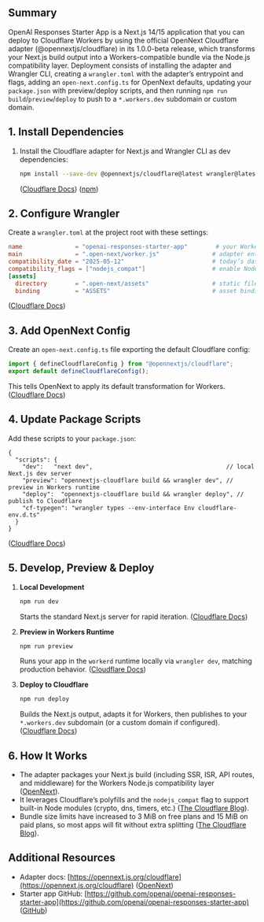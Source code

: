 ## Summary

OpenAI Responses Starter App is a Next.js 14/15 application that you can deploy to Cloudflare Workers by using the official OpenNext Cloudflare adapter (@opennextjs/cloudflare) in its 1.0.0-beta release, which transforms your Next.js build output into a Workers-compatible bundle via the Node.js compatibility layer. Deployment consists of installing the adapter and Wrangler CLI, creating a `wrangler.toml` with the adapter’s entrypoint and flags, adding an `open-next.config.ts` for OpenNext defaults, updating your `package.json` with preview/deploy scripts, and then running `npm run build`/`preview`/`deploy` to push to a `*.workers.dev` subdomain or custom domain.

## 1. Install Dependencies

1. Install the Cloudflare adapter for Next.js and Wrangler CLI as dev dependencies:

   ```bash
   npm install --save-dev @opennextjs/cloudflare@latest wrangler@latest
   ```

   ([Cloudflare Docs][1]) ([npm][2])

## 2. Configure Wrangler

Create a `wrangler.toml` at the project root with these settings:

```toml
name               = "openai-responses-starter-app"        # your Worker name
main               = ".open-next/worker.js"               # adapter entrypoint
compatibility_date = "2025-05-12"                         # today’s date or later
compatibility_flags = ["nodejs_compat"]                   # enable Node.js APIs
[assets]
  directory        = ".open-next/assets"                  # static files dir
  binding          = "ASSETS"                             # asset binding name
```

([Cloudflare Docs][1])

## 3. Add OpenNext Config

Create an `open-next.config.ts` file exporting the default Cloudflare config:

```ts
import { defineCloudflareConfig } from "@opennextjs/cloudflare";
export default defineCloudflareConfig();
```

This tells OpenNext to apply its default transformation for Workers. ([Cloudflare Docs][1])

## 4. Update Package Scripts

Add these scripts to your `package.json`:

```jsonc
{
  "scripts": {
    "dev":   "next dev",                                      // local Next.js dev server
    "preview": "opennextjs-cloudflare build && wrangler dev", // preview in Workers runtime
    "deploy":  "opennextjs-cloudflare build && wrangler deploy", // publish to Cloudflare
    "cf-typegen": "wrangler types --env-interface Env cloudflare-env.d.ts"
  }
}
```

([Cloudflare Docs][1])

## 5. Develop, Preview & Deploy

1. **Local Development**

   ```bash
   npm run dev
   ```

   Starts the standard Next.js server for rapid iteration. ([Cloudflare Docs][1])
2. **Preview in Workers Runtime**

   ```bash
   npm run preview
   ```

   Runs your app in the `workerd` runtime locally via `wrangler dev`, matching production behavior. ([Cloudflare Docs][1])
3. **Deploy to Cloudflare**

   ```bash
   npm run deploy
   ```

   Builds the Next.js output, adapts it for Workers, then publishes to your `*.workers.dev` subdomain (or a custom domain if configured). ([Cloudflare Docs][1])

## 6. How It Works

* The adapter packages your Next.js build (including SSR, ISR, API routes, and middleware) for the Workers Node.js compatibility layer ([OpenNext][3]).
* It leverages Cloudflare’s polyfills and the `nodejs_compat` flag to support built-in Node modules (crypto, dns, timers, etc.) ([The Cloudflare Blog][4]).
* Bundle size limits have increased to 3 MiB on free plans and 15 MiB on paid plans, so most apps will fit without extra splitting ([The Cloudflare Blog][4]).

## Additional Resources

* Adapter docs: [https://opennext.js.org/cloudflare](https://opennext.js.org/cloudflare) ([OpenNext][3])
* Starter app GitHub: [https://github.com/openai/openai-responses-starter-app](https://github.com/openai/openai-responses-starter-app) ([GitHub][5])

[1]: https://developers.cloudflare.com/workers/frameworks/framework-guides/nextjs/ "Next.js · Cloudflare Workers docs"
[2]: https://www.npmjs.com/package/%40opennextjs/cloudflare?utm_source=chatgpt.com "opennextjs/cloudflare - NPM"
[3]: https://opennext.js.org/cloudflare?utm_source=chatgpt.com "Cloudflare - OpenNext"
[4]: https://blog.cloudflare.com/deploying-nextjs-apps-to-cloudflare-workers-with-the-opennext-adapter/ "Deploy your Next.js app to Cloudflare Workers with the Cloudflare adapter for OpenNext"
[5]: https://github.com/openai/openai-responses-starter-app "GitHub - openai/openai-responses-starter-app: Starter app to build with the OpenAI Responses API"
